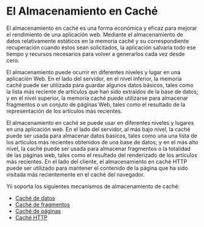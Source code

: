 El Almacenamiento en Caché
==========================

El almacenamiento en caché es una forma económica y eficaz para mejorar el rendimiento de una aplicación web. Mediante
el almacenamiento de datos relativamente estáticos en la memoria caché y su correspondiente recuperación cuando éstos sean
solicitados, la aplicación salvaría todo ese tiempo y recursos necesarios para volver a generarlos cada vez desde cero.

El almacenamiento puede ocurrir en diferentes niveles y lugar en una aplicación Web. En el lado del servidor, en el
nivel inferior, la memoria caché puede ser utilizada para guardar algunos datos básicos, tales como la lista más reciente
de artículos que han sido extraídos de la base de datos; y en el nivel superior, la memoria caché puede utilizarse para
almacenar fragmentos o un conjuto de páginas Web, tales como el resultado de la representación de los artículos más
recientes.

El almacenamiento en caché se puede usar en diferentes niveles y lugares en una aplicación web. En el lado del servidor, al más bajo nivel,
la caché puede ser usada para almacenar datos básicos, tales como una una lista de los artículos más recientes obtenidos de una base de datos;
y en el más alto nivel, la caché puede ser usada para almacenar fragmentos o la totalidad de las páginas web, tales como el resultado del renderizado de los artículos más recientes. En el lado del cliente, el almacenamiento en caché HTTP puede ser utilizado para mantener
el contenido de la página que ha sido visitada más recientemente en el caché del navegador.

Yii soporta los siguientes mecanismos de almacenamiento de caché:

* [Caché de datos](caching-data.md)
* [Caché de fragmentos](caching-fragment.md)
* [Caché de páginas](caching-page.md)
* [Caché HTTP](caching-http.md)
